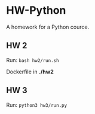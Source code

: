 # HW-Python
A homework for a Python cource.

## HW 2
Run: `bash hw2/run.sh`

Dockerfile in **./hw2**

## HW 3
Run: `python3 hw3/run.py`
